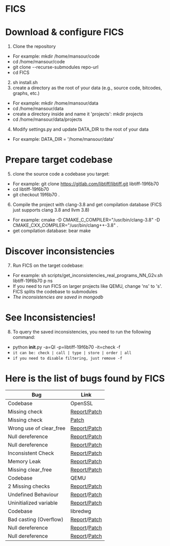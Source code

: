 # FICS


# Download & configure FICS

1. Clone the repository
  - For example: mkdir /home/mansour/code
  - cd /home/mansour/code
  - git clone --recurse-submodules repo-url
  - cd FICS
2. sh install.sh
3. create a directory as the root of your data (e.g., source code, bitcodes, graphs, etc.)
  - For example: mkdir /home/mansour/data
  - cd /home/mansour/data
  - create a directory inside and name it 'projects': mkdir projects
  - cd /home/mansour/data/projects
4. Modify settings.py and update DATA_DIR to the root of your data
  - For example: DATA_DIR = '/home/mansour/data'
  
# Prepare target codebase

5. clone the source code a codebase you target:
  - For example: git clone https://gitlab.com/libtiff/libtiff.git libtiff-19f6b70
  - cd libtiff-19f6b70
  - git checkout 19f6b70 .
6. Compile the project with clang-3.8 and get compilation database (FICS just supports clang 3.8 and llvm 3.8)
  - For example: cmake -D CMAKE_C_COMPILER="/usr/bin/clang-3.8" -D CMAKE_CXX_COMPILER="/usr/bin/clang++-3.8" .
  - get compilation database: bear make

# Discover inconsistencies

7. Run FICS on the target codebase:
  - For example: sh scripts/get_inconsistencies_real_programs_NN_G2v.sh libtiff-19f6b70 p ns
  - If you need to run FICS on larger projects like QEMU, change 'ns' to 's'. FICS splits the codebase to submodules
  - *The inconsistencies are saved in mongodb*

# See Inconsistencies!
8. To query the saved inconsistencies, you need to run the following command:
  - python __init__.py -a=QI -p=libtiff-19f6b70 -it=check -f
  - `it can be: check | call | type | store | order | all`
  - `if you need to disable filtering, just remove -f`

# Here is the list of bugs found by FICS

| Bug | Link | 
| ------------- | ------------- |
|  Codebase | OpenSSL  |
| Missing check | [Report/Patch](https://github.com/openssl/openssl/issues/7650) |
| Missing check | [Patch](https://github.com/openssl/openssl/pull/7427)|
| Wrong use of clear_free | [Report/Patch](https://github.com/openssl/openssl/issues/10406)|
| Null dereference | [Report/Patch](https://github.com/openssl/openssl/issues/10404)|
| Null dereference | [Report/Patch](https://github.com/openssl/openssl/issues/10405)|
| Inconsistent Check | [Report/Patch](https://github.com/openssl/openssl/pull/7880)|
| Memory Leak | [Report/Patch](https://github.com/openssl/openssl/issues/10294)|
| Missing clear_free | [Report/Patch](https://github.com/openssl/openssl/issues/7657)|
|  Codebase | QEMU  |
| 2 Missing checks | [Report/Patch](https://patchew.org/QEMU/20200414133052.13712-1-philmd@redhat.com/20200414133052.13712-11-philmd@redhat.com/) |
| Undefined Behaviour  | [Report](https://lists.gnu.org/archive/html/qemu-devel/2020-03/msg05749.html)/[Patch](https://patchwork.kernel.org/patch/11446203/) |
| Uninitialized variable | [Report/Patch](https://lists.gnu.org/archive/html/qemu-trivial/2020-03/msg00239.html) |
|  Codebase | libredwg  |
| Bad casting (Overflow)  | [Report](https://github.com/LibreDWG/libredwg/issues/174)/[Patch](https://github.com/LibreDWG/libredwg/commit/631bbacb3e18403db1015ef4063c3d19e9c8e11a) | 
| Null dereference  | [Report](https://github.com/LibreDWG/libredwg/issues/172)/[Patch](https://github.com/LibreDWG/libredwg/commit/373c8e4849f2013d7123913bca8edb35ff6bc3d6) | 
| Null dereference  | [Report](https://github.com/LibreDWG/libredwg/issues/173)/[Patch](https://github.com/LibreDWG/libredwg/commit/373c8e4849f2013d7123913bca8edb35ff6bc3d6) | 


